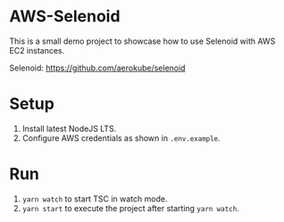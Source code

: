 # AWS-Selenoid

This is a small demo project to showcase how to use Selenoid with AWS EC2 instances.

Selenoid: https://github.com/aerokube/selenoid

# Setup

1. Install latest NodeJS LTS.
2. Configure AWS credentials as shown in `.env.example`.

# Run

1. `yarn watch` to start TSC in watch mode.
2. `yarn start` to execute the project after starting `yarn watch`.